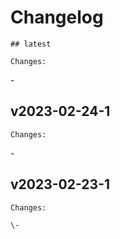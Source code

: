 # Changelog

    ## latest
    
    Changes:

\-
    
## v2023-02-24-1
    
    Changes:

\-
    
## v2023-02-23-1
    
    Changes:
    
    \-
    